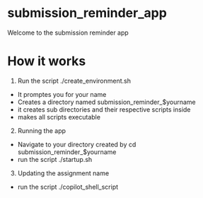 # submission_reminder_app
Welcome to the submission reminder app 


# How it works
1. Run the script ./create_environment.sh
  - It promptes you for your name
  - Creates a directory named submission_reminder_$yourname
  - it creates sub directories and their respective scripts inside
  - makes all scripts executable
2. Running the app
  - Navigate to your directory created by cd submission_reminder_$yourname
  - run the script ./startup.sh
3. Updating the assignment name
  - run the script ./copilot_shell_script
